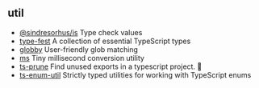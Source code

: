 ## util

- [@sindresorhus/is](https://github.com/sindresorhus/is) Type check values
- [type-fest](https://github.com/sindresorhus/type-fest) A collection of essential TypeScript types
- [globby](https://github.com/sindresorhus/globby) User-friendly glob matching
- [ms](https://github.com/vercel/ms) Tiny millisecond conversion utility
- [ts-prune](https://github.com/nadeesha/ts-prune) Find unused exports in a typescript project. 🛀
- [ts-enum-util](https://github.com/UselessPickles/ts-enum-util) Strictly typed utilities for working with TypeScript enums